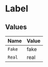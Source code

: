 # Label


## Values

| Name   | Value  |
| ------ | ------ |
| `Fake` | fake   |
| `Real` | real   |